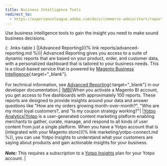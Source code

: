 ```yaml
---
title: Business Intelligence Tools
redirect_to:
  - https://experienceleague.adobe.com/docs/commerce-admin/start/reporting/business-intelligence.html
---
```


Use business intelligence tools to gain the insight you need to make sound business decisions.

{: .links-table }
|[Advanced Reporting]({% link reports/advanced-reporting.md %})| Advanced Reporting gives you access to a suite of dynamic reports that are based on your product, order, and customer data, with a personalized dashboard that is tailored to your business needs. This is a cloud-based service that is powered by [Magento Business Intelligence][1]{:target="_blank"}. <br/><br/>For technical information, see [Advanced Reporting][2]{:target="_blank"} in our developer documentation.|
|[MBI][3]|When you activate a Magento BI account, you get access to five dashboards with approximately 100 reports. These reports are designed to provide insights around your data and answer questions like "How are my orders growing month-over-month?", "Who are my most loyal customers?, and "Is my coupon strategy working?"|
|[Yotpo Analytics][6]|[Yotpo][7] is a user-generated content marketing platform enabling merchants to gather, curate, manage, and respond to all kinds of user content from just a single platform. When you have a Yotpo account that is [integrated with your Magento store]({% link marketing/yotpo-connect.md %}), you can use Yotpo Insights to understand what your customers are saying about products and gain actionable insights for your business. <br/><br/>**_Note:_** This requires a subscription to a [Yotpo Insights][8] plan for your Yotpo account. |

[1]: https://experienceleague.adobe.com/docs/commerce-business-intelligence/mbi/guide-overview.html
[2]: https://devdocs.magento.com/guides/v2.3/advanced-reporting/overview.html
[3]: https://experienceleague.adobe.com/docs/commerce-business-intelligence/mbi/start/essentials-vs-pro.html
[4]: https://devdocs.magento.com/guides/v2.3/cloud/project/new-relic.html
[6]: https://support.yotpo.com/en/analytics
[7]: https://www.yotpo.com/
[8]: https://www.yotpo.com/platform/insights/
[9]: https://support.yotpo.com/en/article/yotpo-insights
<!--
  This is a style declaration so that first column does not wrap
-->
<style>
.links-table td:first-of-type {
  width: 200px;
}
</style>

